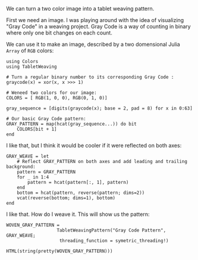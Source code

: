We can turn a two color image into a tablet weaving pattern.

First we need an image.  I was playing around with the idea of
visualizing "Gray Code" in a weaving project.  Gray Code is a way of
counting in binary where only one bit changes on each count.

We can use it to make an image, described by a two domensional Julia
`Array` of `RGB` colors:

```@example 1
using Colors
using TabletWeaving

# Turn a regular binary number to its corresponding Gray Code :
graycode(x) = xor(x, x >>> 1)

# Weneed two colors for our image:
COLORS = [ RGB(1, 0, 0), RGB(0, 1, 0)]

gray_sequence = [digits(graycode(x); base = 2, pad = 8) for x in 0:63]

# Our basic Gray Code pattern:
GRAY_PATTERN = map(hcat(gray_sequence...)) do bit
	COLORS[bit + 1]
end
```

I like that, but I think it would be cooler if it were reflected on
both axes:

```@example 1
GRAY_WEAVE = let
	# Reflect GRAY_PATTERN on both axes and add leading and trailing background:
	pattern = GRAY_PATTERN
	for _ in 1:4
		pattern = hcat(pattern[:, 1], pattern)
	end
	bottom = hcat(pattern, reverse(pattern; dims=2))
	vcat(reverse(bottom; dims=1), bottom)
end
```

I like that.  How do I weave it.  This will show us the pattern:

```@example 1
WOVEN_GRAY_PATTERN = 
                   TabletWeavingPattern("Gray Code Pattern", GRAY_WEAVE;
                   	threading_function = symetric_threading!)

HTML(string(pretty(WOVEN_GRAY_PATTERN)))
```


